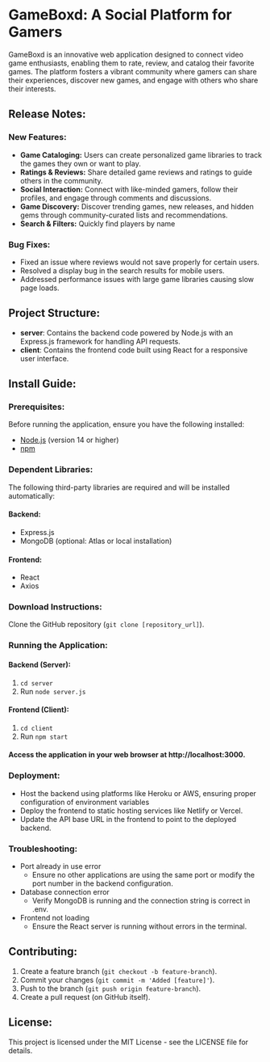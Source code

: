# GameBoxd: A Social Platform for Gamers

GameBoxd is an innovative web application designed to connect video game enthusiasts, enabling them to rate, review, and catalog their favorite games. The platform fosters a vibrant community where gamers can share their experiences, discover new games, and engage with others who share their interests.

## Release Notes:
### New Features:

- **Game Cataloging:** Users can create personalized game libraries to track the games they own or want to play.
- **Ratings & Reviews:** Share detailed game reviews and ratings to guide others in the community.
- **Social Interaction:** Connect with like-minded gamers, follow their profiles, and engage through comments and discussions.
- **Game Discovery:** Discover trending games, new releases, and hidden gems through community-curated lists and recommendations.
- **Search & Filters:** Quickly find players by name


### Bug Fixes:
- Fixed an issue where reviews would not save properly for certain users.
- Resolved a display bug in the search results for mobile users.
- Addressed performance issues with large game libraries causing slow page loads.

## Project Structure:
- **server**: Contains the backend code powered by Node.js with an Express.js framework for handling API requests.
- **client**: Contains the frontend code built using React for a responsive user interface.

## Install Guide:
### Prerequisites:
Before running the application, ensure you have the following installed:
- [Node.js](https://nodejs.org/) (version 14 or higher)
- [npm](https://www.npmjs.com/)

### Dependent Libraries:
The following third-party libraries are required and will be installed automatically:

#### Backend:
- Express.js
- MongoDB (optional: Atlas or local installation)
#### Frontend:
- React
- Axios

### Download Instructions:
Clone the GitHub repository (`git clone [repository_url]`).

### Running the Application:

#### Backend (Server):

1. `cd server`
2. Run `node server.js`

#### Frontend (Client):

1. `cd client`
2. Run `npm start`

#### Access the application in your web browser at http://localhost:3000.

### Deployment:

- Host the backend using platforms like Heroku or AWS, ensuring proper configuration of environment variables
- Deploy the frontend to static hosting services like Netlify or Vercel.
- Update the API base URL in the frontend to point to the deployed backend.

### Troubleshooting:
- Port already in use error
  - Ensure no other applications are using the same port or modify the port number in the backend configuration. 
- Database connection error
  - Verify MongoDB is running and the connection string is correct in .env. 
- Frontend not loading
  - Ensure the React server is running without errors in the terminal.

## Contributing:
1. Create a feature branch (`git checkout -b feature-branch`).
2. Commit your changes (`git commit -m 'Added [feature]'`).
3. Push to the branch (`git push origin feature-branch`).
4. Create a pull request (on GitHub itself).

## License:
This project is licensed under the MIT License - see the LICENSE file for details.
